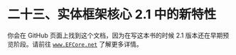 # 二十三、实体框架核心 2.1 中的新特性

你会在 GitHub 页面上找到这个文档，因为在写这本书的时候 2.1 版本还在早期预览阶段。请前往 [`www.EFCore.net`](http://www.efcore.net) 了解更多详情。